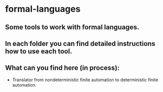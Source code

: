 # formal-languages
## Some tools to work with formal languages.
## In each folder you can find detailed instructions how to use each tool.

## What can you find here (in process):
- Translator from nondeterministic finite automation to deterministic finite automation.
